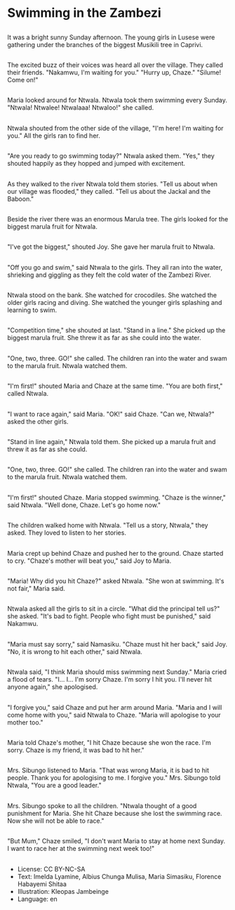 # Swimming in the Zambezi

##
It was a bright sunny Sunday afternoon. The young girls in Lusese were gathering under the branches of the biggest Musikili tree in Caprivi.

##
The excited buzz of their voices was heard all over the village. They called their friends. "Nakamwu, I'm waiting for you." "Hurry up, Chaze." "Silume! Come on!"

##
Maria looked around for Ntwala. Ntwala took them swimming every Sunday. "Ntwala! Ntwalee! Ntwalaaa! Ntwaloo!" she called.

##
Ntwala shouted from the other side of the village, "I'm here! I'm waiting for you." All the girls ran to find her.

##
"Are you ready to go swimming today?" Ntwala asked them. "Yes," they shouted happily as they hopped and jumped with excitement.

##
As they walked to the river Ntwala told them stories. "Tell us about when our village was flooded," they called. "Tell us about the Jackal and the Baboon."

##
Beside the river there was an enormous Marula tree. The girls looked for the biggest marula fruit for Ntwala.

##
"I've got the biggest," shouted Joy. She gave her marula fruit to Ntwala.

##
"Off you go and swim," said Ntwala to the girls. They all ran into the water, shrieking and giggling as they felt the cold water of the Zambezi River.

##
Ntwala stood on the bank. She watched for crocodiles. She watched the older girls racing and diving. She watched the younger girls splashing and learning to swim.

##
"Competition time," she shouted at last. "Stand in a line." She picked up the biggest marula fruit. She threw it as far as she could into the water.

##
"One, two, three. GO!" she called. The children ran into the water and swam to the marula fruit. Ntwala watched them.

##
"I'm first!" shouted Maria and Chaze at the same time. "You are both first," called Ntwala.

##
"I want to race again," said Maria. "OK!" said Chaze. "Can we, Ntwala?" asked the other girls.

##
"Stand in line again," Ntwala told them. She picked up a marula fruit and threw it as far as she could.

##
"One, two, three. GO!" she called. The children ran into the water and swam to the marula fruit. Ntwala watched them.

##
"I'm first!" shouted Chaze. Maria stopped swimming. "Chaze is the winner," said Ntwala. "Well done, Chaze. Let's go home now."

##
The children walked home with Ntwala. "Tell us a story, Ntwala," they asked. They loved to listen to her stories.

##
Maria crept up behind Chaze and pushed her to the ground. Chaze started to cry. "Chaze's mother will beat you," said Joy to Maria.

##
"Maria! Why did you hit Chaze?" asked Ntwala. "She won at swimming. It's not fair," Maria said.

##
Ntwala asked all the girls to sit in a circle. "What did the principal tell us?" she asked. "It's bad to fight. People who fight must be punished," said Nakamwu.

##
"Maria must say sorry," said Namasiku. "Chaze must hit her back," said Joy. "No, it is wrong to hit each other," said Ntwala.

##
Ntwala said, "I think Maria should miss swimming next Sunday." Maria cried a flood of tears. "I... I... I'm sorry Chaze. I'm sorry I hit you. I'll never hit anyone again," she apologised.

##
"I forgive you," said Chaze and put her arm around Maria. "Maria and I will come home with you," said Ntwala to Chaze. "Maria will apologise to your mother too."

##
Maria told Chaze's mother, "I hit Chaze because she won the race. I'm sorry. Chaze is my friend, it was bad to hit her."

##
Mrs. Sibungo listened to Maria. "That was wrong Maria, it is bad to hit people. Thank you for apologising to me. I forgive you." Mrs. Sibungo told Ntwala, "You are a good leader."

##
Mrs. Sibungo spoke to all the children. "Ntwala thought of a good punishment for Maria. She hit Chaze because she lost the swimming race. Now she will not be able to race."

##
"But Mum," Chaze smiled, "I don't want Maria to stay at home next Sunday. I want to race her at the swimming next week too!"

##
* License: CC BY-NC-SA
* Text: Imelda Lyamine, Albius Chunga Mulisa, Maria Simasiku, Florence Habayemi Shitaa
* Illustration: Kleopas Jambeinge
* Language: en
